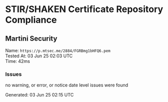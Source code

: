 # STIR/SHAKEN Certificate Repository Compliance

## Martini Security

Name: `https://p.mtsec.me/2884/FGRBmg1bHFQ6.pem`\
Tested At: 03 Jun 25 02:03 UTC\
Time: 42ms

### Issues

no warning, or error, or notice date level issues were found

Generated: 03 Jun 25 02:15 UTC
